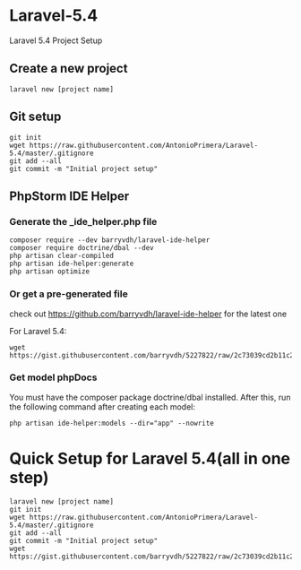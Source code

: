# Laravel-5.4
Laravel 5.4 Project Setup


## Create a new project
~~~~
laravel new [project name]
~~~~


## Git setup
~~~~
git init  
wget https://raw.githubusercontent.com/AntonioPrimera/Laravel-5.4/master/.gitignore  
git add --all  
git commit -m "Initial project setup"
~~~~

## PhpStorm IDE Helper

### Generate the _ide_helper.php file
~~~~
composer require --dev barryvdh/laravel-ide-helper
composer require doctrine/dbal --dev
php artisan clear-compiled
php artisan ide-helper:generate
php artisan optimize
~~~~

### Or get a pre-generated file
check out https://github.com/barryvdh/laravel-ide-helper for the latest one

For Laravel 5.4:  
~~~~
wget https://gist.githubusercontent.com/barryvdh/5227822/raw/2c73039cd2b11c2f90f22e829de0231dd3733d62/_ide_helper.php
~~~~

### Get model phpDocs
You must have the composer package doctrine/dbal installed. After this, run the following command after creating each model:
~~~~
php artisan ide-helper:models --dir="app" --nowrite
~~~~

# Quick Setup for Laravel 5.4(all in one step)
~~~~
laravel new [project name]
git init  
wget https://raw.githubusercontent.com/AntonioPrimera/Laravel-5.4/master/.gitignore  
git add --all  
git commit -m "Initial project setup"
wget https://gist.githubusercontent.com/barryvdh/5227822/raw/2c73039cd2b11c2f90f22e829de0231dd3733d62/_ide_helper.php
~~~~
